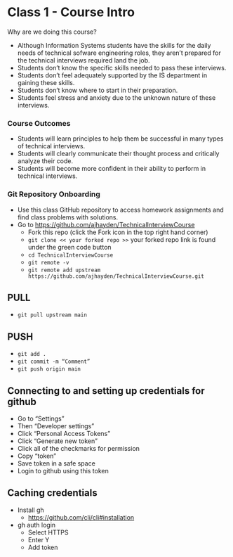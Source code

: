 # Class 1 - Course Intro

Why are we doing this course?
- Although Information Systems students have the skills for the daily needs of technical sofware engineering roles, they aren’t prepared for the technical interviews required land the job.
- Students don’t know the specific skills needed to pass these interviews.
- Students don’t feel adequately supported by the IS department in gaining these skills.
- Students don’t know where to start in their preparation.
- Students feel stress and anxiety due to the unknown nature of these interviews.

### Course Outcomes
- Students will learn principles to help them be successful in many types of technical interviews.
- Students will clearly communicate their thought process and critically analyze their code.
- Students will become more confident in their ability to perform in technical interviews.

### Git Repository Onboarding
- Use this class GitHub repository to access homework assignments and find class problems with solutions.
- Go to https://github.com/ajhayden/TechnicalInterviewCourse 
    - Fork this repo (click the Fork icon in the top right hand corner)
    - `git clone << your forked repo >>` your forked repo link is found under the green code button
    - `cd TechnicalInterviewCourse`
    - `git remote -v`
    - `git remote add upstream https://github.com/ajhayden/TechnicalInterviewCourse.git`
## PULL
- `git pull upstream main`
## PUSH
- `git add .`
- `git commit -m “Comment”`
- `git push origin main`
## Connecting to and setting up credentials for github
- Go to “Settings”
- Then “Developer settings”
- Click “Personal Access Tokens”
- Click “Generate new token”
- Click all of the checkmarks for permission
- Copy “token”
- Save token in a safe space
- Login to github using this token 
## Caching credentials
- Install gh
    - https://github.com/cli/cli#installation
- gh auth login
    - Select HTTPS
    - Enter Y
    - Add token
